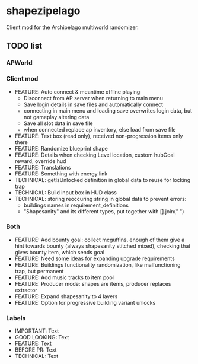 # shapezipelago
Client mod for the Archipelago multiworld randomizer.

## TODO list
### APWorld
### Client mod
- FEATURE:      Auto connect & meantime offline playing
  - Disconnect from AP server when returning to main menu
  - Save login details in save files and automatically connect
  - connecting in main menu and loading save overwrites login data, but not gameplay altering data
  - Save all slot data in save file
  - when connected replace ap inventory, else load from save file
- FEATURE:      Text box (read only), received non-progression items only there
- FEATURE:      Randomize blueprint shape
- FEATURE:      Details when checking Level location, custom hubGoal reward, override hud
- FEATURE:      Translations
- FEATURE:      Something with energy link
- TECHNICAL:    getIsUnlocked definition in global data to reuse for locking trap
- TECHNICAL:    Build input box in HUD class
- TECHNICAL:    storing reoccuring string in global data to prevent errors:
  - buildings names in requirement_definitions
  - "Shapesanity" and its different types, put together with [].join(" ")
### Both
- FEATURE:      Add bounty goal: collect mcguffins, enough of them give a hint towards bounty (always shapesanity stitched mixed), checking that gives bounty item, which sends goal
- FEATURE:      Need some ideas for expanding upgrade requirements
- FEATURE:      Buildings functionality randomization, like malfunctioning trap, but permanent
- FEATURE:      Add music tracks to item pool
- FEATURE:      Producer mode: shapes are items, producer replaces extractor
- FEATURE:      Expand shapesanity to 4 layers
- FEATURE:      Option for progressive building variant unlocks
### Labels
- IMPORTANT:    Text
- GOOD LOOKING: Text
- FEATURE:      Text
- BEFORE PR:    Text
- TECHNICAL:    Text

